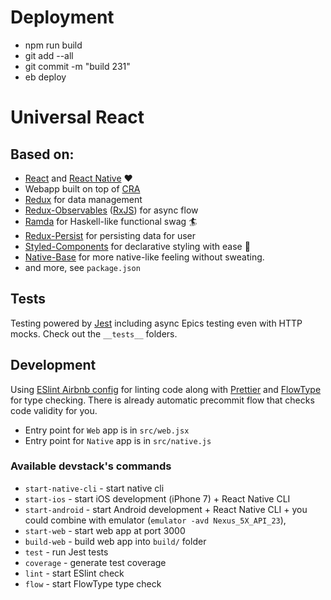 # Deployment
- npm run build
- git add --all
- git commit -m "build 231"
- eb deploy


# Universal React
## Based on:
- [React](https://facebook.github.io/react/) and [React Native](https://facebook.github.io/react-native/) ❤️
- Webapp built on top of [CRA](https://github.com/facebookincubator/create-react-app)
- [Redux](http://redux.js.org/) for data management
- [Redux-Observables](https://github.com/redux-observable/redux-observable) ([RxJS](https://github.com/Reactive-Extensions/RxJS)) for async flow
- [Ramda](http://ramdajs.com/docs/) for Haskell-like functional swag 🏄
- [Redux-Persist](https://github.com/rt2zz/redux-persist) for persisting data for user
- [Styled-Components](https://styled-components.com) for declarative styling with ease 💅
- [Native-Base](https://nativebase.io/) for more native-like feeling without sweating.
- and more, see `package.json`

## Tests
Testing powered by [Jest](https://facebook.github.io/jest/) including async Epics testing even with HTTP mocks. Check out the `__tests__` folders.

## Development
Using [ESlint Airbnb config](https://www.npmjs.com/package/eslint-config-airbn) for linting code along with [Prettier](https://github.com/prettier/prettier) and [FlowType](https://typeflow.org) for type checking. There is already automatic precommit flow that checks code validity for you.

- Entry point for `Web` app is in `src/web.jsx`
- Entry point for `Native` app is in `src/native.js`

### Available devstack's commands
- `start-native-cli` - start native cli
- `start-ios` - start iOS development (iPhone 7) + React Native CLI
- `start-android` - start Android development + React Native CLI + you could combine with emulator (`emulator -avd Nexus_5X_API_23`),
- `start-web` - start web app at port 3000
- `build-web` - build web app into `build/` folder
- `test` - run Jest tests
- `coverage` - generate test coverage
- `lint` - start ESlint check
- `flow` - start FlowType type check

